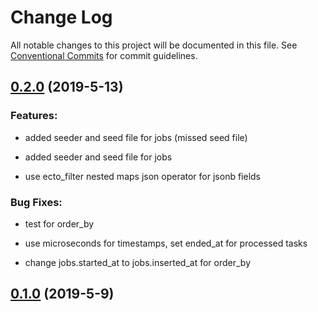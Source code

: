 # Change Log

All notable changes to this project will be documented in this file.
See [Conventional Commits](Https://conventionalcommits.org) for commit guidelines.

<!-- changelog -->

## [0.2.0](https://github.com/edenlabllc/jabba/compare/0.1.0...0.2.0) (2019-5-13)




### Features:

* added seeder and seed file for jobs (missed seed file)

* added seeder and seed file for jobs

* use ecto_filter nested maps json operator for jsonb fields

### Bug Fixes:

* test for order_by

* use microseconds for timestamps, set ended_at for processed tasks

* change jobs.started_at to jobs.inserted_at for order_by

## [0.1.0](https://github.com/edenlabllc/jabba/compare/0.1.0...0.1.0) (2019-5-9)



